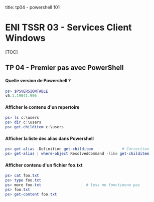 title: tp04 - powershell 101

# ENI TSSR 03 - Services Client Windows

[TOC]

## TP 04 - Premier pas avec PowerShell
#### Quelle version de Powershell ?

```powershell
ps> $PSVERSIONTABLE
v5.1.19041.906
```

#### Afficher le contenu d'un repertoire

```ps1
ps> ls c:\users
ps> dir c:\users
ps> get-childitem c:\users
```

#### Afficher la liste des alias dans Powershell

```powershell
ps> get-alias -Definition get-childitem             # Correction
ps> get-alias | where-object ResolvedCommand -like get-childitem
```

#### Afficher contenu d'un fichier foo.txt

```powershell
ps> cat foo.txt
ps> type foo.txt
ps> more foo.txt                    # less ne fonctionne pas 
ps> foo.txt
ps> get-content foo.txt
```

<link rel="stylesheet" type="text/css" href="../ressources/css/bootstrap.min.css">
<link rel="stylesheet" type="text/css" href="../ressources/css/style.css">
